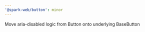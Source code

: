 ```yaml
---
'@spark-web/button': minor
---
```


Move aria-disabled logic from Button onto underlying BaseButton
